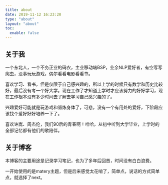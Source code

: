 ```yaml
---
title: about
date: 2019-11-12 16:23:20
type: "about"
layout: "about"
toc:
  enable: false
---
```


## 关于我

一个东北人，一个不务正业的码农，主业移动端BSP，业余NLP爱好者，有空写写爬虫，没事玩玩游戏，偶尔看看电影看看书。

喜欢学习、看书，但是仅限于自己感兴趣的，所以上学的时候只有数学和历史比较好，最后没有考一个好大学。现在工作了才知道上学时才应该努力的好好学习，现在工作根本没有多少时间去了解去学习自己感兴趣的了。

兴趣爱好可能就是玩游戏和锻炼身体了，可悲，没有一个有用处的爱好，下阶段应该找个爱好好好培养一下了。

喜欢许嵩、周杰伦，我们90后的青春啊！哈哈，从初中听到大学毕业，上学时的全部记忆都有他们的歌陪伴。

## 关于博客

本博客的主要用途是记录学习笔记，也为了多年后回首，时间没有白白浪费。

一开始使用的是matery主题，但是后来感觉太花哨了，简单点，说话的方式简单点，就选择了next。

